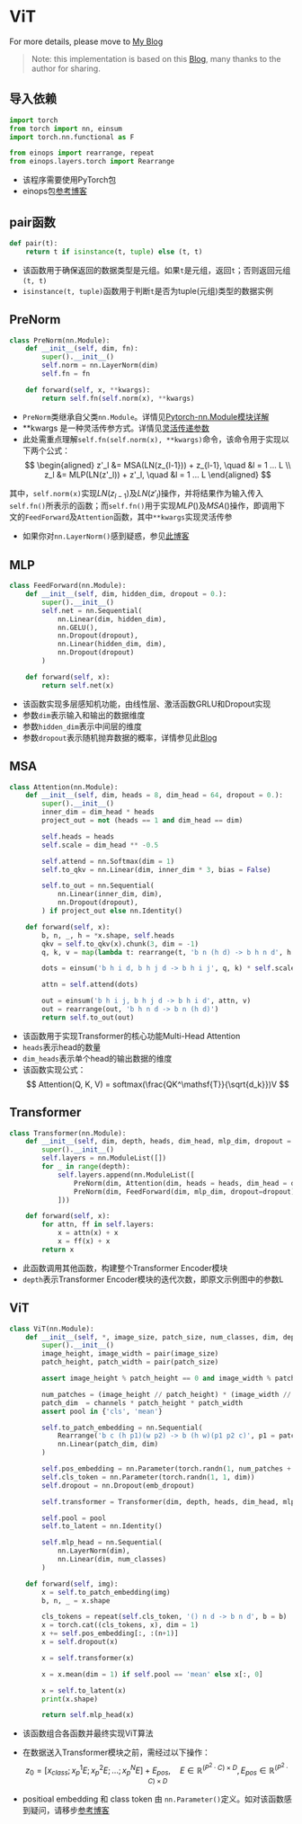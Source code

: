 # ViT

For more details, please move to [My Blog](https://hong-king.github.io/2023/07/01/Vision%20Transformer%20(ViT)%20Algorithm/)

> Note: this implementation is based on this [Blog](https://blog.csdn.net/weixin_44966641/article/details/118733341?spm=1001.2014.3001.5501), many thanks to the author for sharing.

## 导入依赖

```python
import torch
from torch import nn, einsum
import torch.nn.functional as F

from einops import rearrange, repeat
from einops.layers.torch import Rearrange
```
* 该程序需要使用PyTorch包
* einops包[参考博客](https://blog.csdn.net/weixin_44966641/article/details/118683248?spm=1001.2014.3001.5501)

## pair函数

```python
def pair(t):
    return t if isinstance(t, tuple) else (t, t)
```
* 该函数用于确保返回的数据类型是元组。如果`t`是元组，返回`t`；否则返回元组`(t, t)`
* `isinstance(t, tuple)`函数用于判断`t`是否为tuple(元组)类型的数据实例

## PreNorm

```python
class PreNorm(nn.Module):
    def __init__(self, dim, fn):
        super().__init__()
        self.norm = nn.LayerNorm(dim)
        self.fn = fn

    def forward(self, x, **kwargs):
        return self.fn(self.norm(x), **kwargs)
```
* `PreNorm`类继承自父类`nn.Module`。详情见[Pytorch-nn.Module模块详解](https://blog.csdn.net/weixin_42018112/article/details/90084419)
* **kwargs 是一种灵活传参方式。详情见[灵活传递参数](https://blog.csdn.net/xylin1012/article/details/81236122)
* 此处需重点理解`self.fn(self.norm(x), **kwargs)`命令，该命令用于实现以下两个公式：
$$
\begin{aligned}
z'_l &= MSA(LN(z_{l-1})) + z_{l-1}, \quad &l = 1 ... L
\\
z_l &= MLP(LN(z'_l)) + z'_l, \quad &l = 1 ... L
\end{aligned}
$$

其中，`self.norm(x)`实现$LN(z_{l-1})$及$LN(z'_l)$操作，并将结果作为输入传入`self.fn()`所表示的函数；而`self.fn()`用于实现$MLP()$及$MSA()$操作，即调用下文的`FeedForward`及`Attention`函数，其中`**kwargs`实现灵活传参

* 如果你对`nn.LayerNorm()`感到疑惑，参见[此博客](https://blog.csdn.net/weixin_41978699/article/details/122778085)

## MLP

```python
class FeedForward(nn.Module):
    def __init__(self, dim, hidden_dim, dropout = 0.):
        super().__init__()
        self.net = nn.Sequential(
            nn.Linear(dim, hidden_dim),
            nn.GELU(),
            nn.Dropout(dropout),
            nn.Linear(hidden_dim, dim),
            nn.Dropout(dropout)
        )

    def forward(self, x):
        return self.net(x)
```

* 该函数实现多层感知机功能，由线性层、激活函数GRLU和Dropout实现
* 参数`dim`表示输入和输出的数据维度
* 参数`hidden_dim`表示中间层的维度
* 参数`dropout`表示随机抛弃数据的概率，详情参见此[Blog](https://blog.csdn.net/leviopku/article/details/120786990)

## MSA

```python
class Attention(nn.Module):
    def __init__(self, dim, heads = 8, dim_head = 64, dropout = 0.):
        super().__init__()
        inner_dim = dim_head * heads
        project_out = not (heads == 1 and dim_head == dim)

        self.heads = heads
        self.scale = dim_head ** -0.5

        self.attend = nn.Softmax(dim = 1)
        self.to_qkv = nn.Linear(dim, inner_dim * 3, bias = False)

        self.to_out = nn.Sequential(
            nn.Linear(inner_dim, dim),
            nn.Dropout(dropout),
        ) if project_out else nn.Identity()

    def forward(self, x):
        b, n, _, h = *x.shape, self.heads
        qkv = self.to_qkv(x).chunk(3, dim = -1)
        q, k, v = map(lambda t: rearrange(t, 'b n (h d) -> b h n d', h = h), qkv)

        dots = einsum('b h i d, b h j d -> b h i j', q, k) * self.scale

        attn = self.attend(dots)

        out = einsum('b h i j, b h j d -> b h i d', attn, v)
        out = rearrange(out, 'b h n d -> b n (h d)')
        return self.to_out(out)
```

* 该函数用于实现Transformer的核心功能Multi-Head Attention
* `heads`表示head的数量
* `dim_heads`表示单个head的输出数据的维度
* 该函数实现公式：
$$
Attention(Q, K, V) = softmax(\frac{QK^\mathsf{T}}{\sqrt{d_k}})V
$$

## Transformer

```python
class Transformer(nn.Module):
    def __init__(self, dim, depth, heads, dim_head, mlp_dim, dropout = 0.):
        super().__init__()
        self.layers = nn.ModuleList([])
        for _ in range(depth):
            self.layers.append(nn.ModuleList([
                PreNorm(dim, Attention(dim, heads = heads, dim_head = dim_head, dropout = dropout)),
                PreNorm(dim, FeedForward(dim, mlp_dim, dropout=dropout))
            ]))

    def forward(self, x):
        for attn, ff in self.layers:
            x = attn(x) + x
            x = ff(x) + x
        return x
```

* 此函数调用其他函数，构建整个Transformer Encoder模块
* `depth`表示Transformer Encoder模块的迭代次数，即原文示例图中的参数L

## ViT

```python
class ViT(nn.Module):
    def __init__(self, *, image_size, patch_size, num_classes, dim, depth, heads, mlp_dim, pool = 'cls', channels = 3, dim_head = 64, dropout = 0., emb_dropout = 0.):
        super().__init__()
        image_height, image_width = pair(image_size)
        patch_height, patch_width = pair(patch_size)

        assert image_height % patch_height == 0 and image_width % patch_width == 0

        num_patches = (image_height // patch_height) * (image_width // patch_width)
        patch_dim  = channels * patch_height * patch_width
        assert pool in {'cls', 'mean'}

        self.to_patch_embedding = nn.Sequential(
            Rearrange('b c (h p1)(w p2) -> b (h w)(p1 p2 c)', p1 = patch_height, p2 = patch_width),
            nn.Linear(patch_dim, dim)
        )

        self.pos_embedding = nn.Parameter(torch.randn(1, num_patches + 1, dim))
        self.cls_token = nn.Parameter(torch.randn(1, 1, dim))
        self.dropout = nn.Dropout(emb_dropout)

        self.transformer = Transformer(dim, depth, heads, dim_head, mlp_dim, dropout)

        self.pool = pool
        self.to_latent = nn.Identity()

        self.mlp_head = nn.Sequential(
            nn.LayerNorm(dim),
            nn.Linear(dim, num_classes)
        )

    def forward(self, img):
        x = self.to_patch_embedding(img)
        b, n, _ = x.shape

        cls_tokens = repeat(self.cls_token, '() n d -> b n d', b = b)
        x = torch.cat((cls_tokens, x), dim = 1)
        x += self.pos_embedding[:, :(n+1)]
        x = self.dropout(x)

        x = self.transformer(x)

        x = x.mean(dim = 1) if self.pool == 'mean' else x[:, 0]

        x = self.to_latent(x)
        print(x.shape)

        return self.mlp_head(x)
```

* 该函数组合各函数并最终实现ViT算法
* 在数据送入Transformer模块之前，需经过以下操作：
$$
z_0 = [x_{class}; x_p^1E; x_p^2E; ...; x_p^NE] + E_{pos}, \quad E \in \mathbb{R}^{(P^2 \cdot C) \times D}, E_{pos} \in \mathbb{R}^{(P^2 \cdot C) \times D}
$$

* positioal embedding 和 class token 由 `nn.Parameter()`定义。如对该函数感到疑问，请移步[参考博客](https://blog.csdn.net/weixin_44966641/article/details/118730730?spm=1001.2014.3001.5501)
